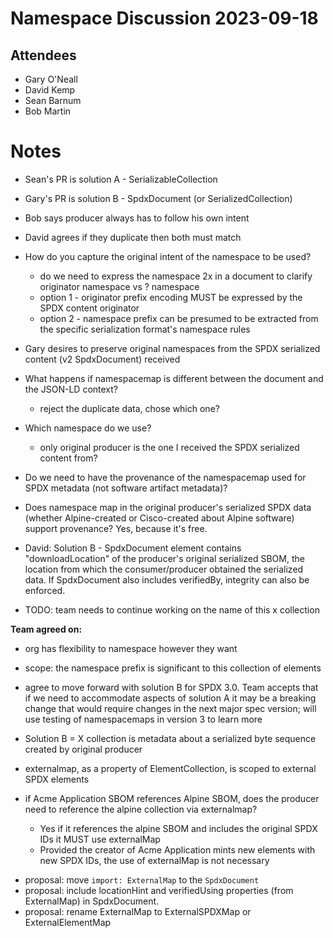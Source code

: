 # Namespace Discussion 2023-09-18

## Attendees
* Gary O'Neall
* David Kemp
* Sean Barnum
* Bob Martin


# Notes
* Sean's PR is solution A - SerializableCollection
* Gary's PR is solution B - SpdxDocument (or SerializedCollection)
* Bob says producer always has to follow his own intent
* David agrees if they duplicate then both must match
* How do you capture the original intent of the namespace to be used?
  * do we need to express the namespace 2x in a document to clarify originator namespace vs ? namespace
  * option 1 - originator prefix encoding MUST be expressed by the SPDX content originator 
  * option 2 - namespace prefix can be presumed to be extracted from the specific serialization format's namespace rules
* Gary desires to preserve original namespaces from the SPDX serialized content (v2 SpdxDocument) received
* What happens if namespacemap is different between the document and the JSON-LD context?
  * reject the duplicate data, chose which one?
* Which namespace do we use?
  * only original producer is the one I received the SPDX serialized content from?
* Do we need to have the provenance of the namespacemap used for SPDX metadata (not software artifact metadata)?
* Does namespace map in the original producer's serialized SPDX data (whether Alpine-created or Cisco-created about Alpine software) support provenance?  Yes, because it's free.
* David: Solution B - SpdxDocument element contains "downloadLocation" of the producer's original serialized SBOM, the location from which the consumer/producer obtained the serialized data.  If SpdxDocument also includes verifiedBy, integrity can also be enforced.

* TODO: team needs to continue working on the name of this x collection

**Team agreed on:**
* org has flexibility to namespace however they want
* scope: the namespace prefix is significant to this collection of elements
* agree to move forward with solution B for SPDX 3.0. Team accepts that if we need to accommodate aspects of solution A it may be a breaking change that would require changes in the next major spec version; will use testing of namespacemaps in version 3 to learn more
* Solution B = X collection is metadata about a serialized byte sequence created by original producer




* externalmap, as a property of ElementCollection, is scoped to external SPDX elements
* if Acme Application SBOM references Alpine SBOM, does the producer need to reference the alpine collection via externalmap?
  * Yes if it references the alpine SBOM and includes the original SPDX IDs it MUST use externalMap
  * Provided the creator of Acme Application mints new elements with new SPDX IDs, the use of externalMap is not necessary
- proposal: move `import: ExternalMap` to the `SpdxDocument`
- proposal: include locationHint and verifiedUsing properties (from ExternalMap) in SpdxDocument.  
- proposal: rename ExternalMap to ExternalSPDXMap or ExternalElementMap
